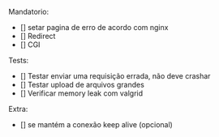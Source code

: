 Mandatorio:
- [] setar pagina de erro de acordo com nginx
- [] Redirect
- [] CGI

Tests:
- [] Testar enviar uma requisição errada, não deve crashar
- [] Testar upload de arquivos grandes
- [] Verificar memory leak com valgrid

Extra:
- [] se mantém a conexão keep alive (opcional)
